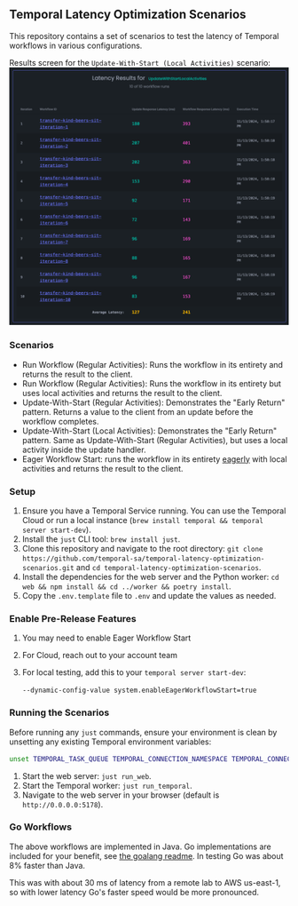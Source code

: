 ## Temporal Latency Optimization Scenarios

This repository contains a set of scenarios to test the latency of Temporal workflows in various configurations.

Results screen for the `Update-With-Start (Local Activities)` scenario:
![Latency Result UI](./latency-optimizer-updatewithstartlocal.png)

### Scenarios
* Run Workflow (Regular Activities): Runs the workflow in its entirety and returns the result to the client.
* Run Workflow (Regular Activities): Runs the workflow in its entirety but uses local activities and returns the result to the client.
* Update-With-Start (Regular Activities): Demonstrates the "Early Return" pattern. Returns a value to the client from an update before the workflow completes.
* Update-With-Start (Local Activities): Demonstrates the "Early Return" pattern. Same as Update-With-Start (Regular Activities), but uses a local activity inside the update handler.
* Eager Workflow Start: runs the workflow in its entirety [eagerly](https://temporal.io/blog/improving-latency-with-eager-workflow-start) with local activities and returns the result to the client.

### Setup
1. Ensure you have a Temporal Service running. You can use the Temporal Cloud or run a local instance (`brew install temporal && temporal server start-dev`).
2. Install the `just` CLI tool: `brew install just`.
3. Clone this repository and navigate to the root directory: `git clone https://github.com/temporal-sa/temporal-latency-optimization-scenarios.git` and `cd temporal-latency-optimization-scenarios`.
4. Install the dependencies for the web server and the Python worker: `cd web && npm install && cd ../worker && poetry install`.
5. Copy the `.env.template` file to `.env` and update the values as needed.

### Enable Pre-Release Features
1. You may need to enable Eager Workflow Start
2. For Cloud, reach out to your account team
3. For local testing, add this to your `temporal server start-dev`:

    `--dynamic-config-value system.enableEagerWorkflowStart=true`

### Running the Scenarios
Before running any `just` commands, ensure your environment is clean by unsetting any existing Temporal environment variables:

```bash
unset TEMPORAL_TASK_QUEUE TEMPORAL_CONNECTION_NAMESPACE TEMPORAL_CONNECTION_TARGET TEMPORAL_CONNECTION_MTLS_KEY_FILE TEMPORAL_CONNECTION_MTLS_CERT_CHAIN_FILE TEMPORAL_CONNECTION_WEB_PORT CALLER_API_PORT PUBLIC_WEB_URL
```

1. Start the web server: `just run_web`.
2. Start the Temporal worker: `just run_temporal`.
3. Navigate to the web server in your browser (default is `http://0.0.0.0:5178`).


### Go Workflows
The above workflows are implemented in Java. Go implementations are included for your benefit, see [the goalang readme](./temporal-go/README.md).
In testing Go was about 8% faster than Java. 

This was with about 30 ms of latency from a remote lab to AWS us-east-1, so with lower latency Go's faster speed would be more pronounced.